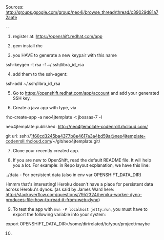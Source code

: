 Sources:
http://groups.google.com/group/neo4j/browse_thread/thread/c39029d81a72aafe

--

1. register at: https://openshift.redhat.com/app

2. gem install rhc

3. you HAVE to generate a new keypair with this name

  ssh-keygen -t rsa -f ~/.ssh/libra_id_rsa

4. add them to the ssh-agent:

  ssh-add ~/.ssh/libra_id_rsa

5. Go to https://openshift.redhat.com/app/account and add your generated SSH key.

6. Create a java app with type, via

  rhc-create-app -a neo4jtemplate -t jbossas-7 -l <your rhc login>

  neo4jtemplate published:  http://neo4jtemplate-codenroll.rhcloud.com/

  git url:  ssh://1f60cd3245ba4377b8e4617a3a4bd59a@neo4jtemplate-codenroll.rhcloud.com/~/git/neo4jtemplate.git/

7. Clone your recently created app.

8. If you are new to OpenShift, read the default README file. It will help you a lot.
For example: in Repo layout explanation, we have this line:

  ../data - For persistent data (also in env var OPENSHIFT_DATA_DIR)

Hmmm that's interesting! Heroku doesn't have a place for persistent data across Heroku's dynos.
(as said by James Ward here: http://stackoverflow.com/questions/7952324/heroku-worker-dyno-produces-file-how-to-read-it-from-web-dyno)

9. To test the app with `mvn -P localhost jetty:run`, you must have to export the following variable into your system:

  export OPENSHIFT_DATA_DIR=/some/dir/related/to/your/project/maybe

10. 